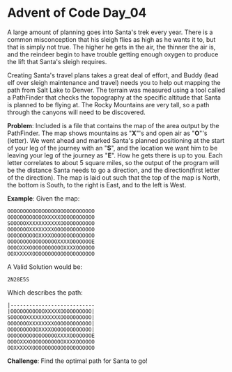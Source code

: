 # Advent of Code Day_04 

A large amount of planning goes into Santa's trek every year. There is a common misconception that his sleigh flies as high as he wants it to, but that is simply not true. The higher he gets in the air, the thinner the air is, and the reindeer begin to have trouble getting enough oxygen to produce the lift that Santa's sleigh requires. 
 
Creating Santa's travel plans takes a great deal of effort, and Buddy (lead elf over sleigh maintenance and travel) needs you to help out mapping the path from Salt Lake to Denver. The terrain was measured using a tool called a PathFinder that checks the topography at the specific altitude that Santa is planned to be flying at. The Rocky Mountains are very tall, so a path through the canyons will need to be discovered. 

**Problem**: Included is a file that contains the map of the area output by the PathFinder. The map shows mountains as "**X**"'s and open air as "**O**"'s (letter). We went ahead and marked Santa's planned positioning at the start of your leg of the journey with an "**S**", and the location we want him to be leaving your leg of the journey as "**E**". How he gets there is up to you. Each letter correlates to about 5 square miles, so the output of the program will be the distance Santa needs to go a direction, and the direction(first letter of the direction). The map is laid out such that the top of the map is North, the bottom is South, to the right is East, and to the left is West.

**Example**:
Given the map:
```
OOOOOOOOOOOOOOOOOOOOOOOOOOOO
OOOOOOOOOOOOXXXXXOOOOOOOOOOO
SOOOOOXXXXXXXXXXXOOOOOOOOOOO
OOOOOOOXXXXXXXXOOOOOOOOOOOOO
OOOOOOOOOOXXXXOOOOOOOOOOOOOO
OOOOOOOOOOOOOOOOXXXXOOOOOOOE
OOOOXXXOOOOOOOOOOOXXXXOOOOOO
OOXXXXXXOOOOOOOOOOOOOOOOOOOO
```
A Valid Solution would be:
```
2N28E5S
```
Which describes the path:
```
|---------------------------
|OOOOOOOOOOOXXXXXOOOOOOOOOO|
SOOOOOXXXXXXXXXXXOOOOOOOOOO|
OOOOOOOXXXXXXXXOOOOOOOOOOOO|
OOOOOOOOOOXXXXOOOOOOOOOOOOO|
OOOOOOOOOOOOOOOOXXXXOOOOOOOE
OOOOXXXOOOOOOOOOOOXXXXOOOOOO
OOXXXXXXOOOOOOOOOOOOOOOOOOOO
```

**Challenge**:
Find the optimal path for Santa to go!